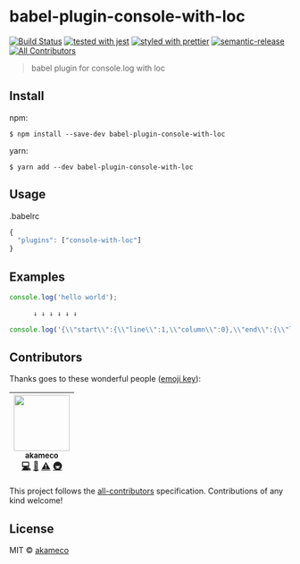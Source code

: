 # babel-plugin-console-with-loc
[![Build Status](https://travis-ci.org/akameco/babel-plugin-console-with-loc.svg?branch=master)](https://travis-ci.org/akameco/babel-plugin-console-with-loc)
[![tested with jest](https://img.shields.io/badge/tested_with-jest-99424f.svg)](https://github.com/facebook/jest)
[![styled with prettier](https://img.shields.io/badge/styled_with-prettier-ff69b4.svg)](https://github.com/prettier/prettier)
[![semantic-release](https://img.shields.io/badge/%20%20%F0%9F%93%A6%F0%9F%9A%80-semantic--release-e10079.svg)](https://github.com/semantic-release/semantic-release)
[![All Contributors](https://img.shields.io/badge/all_contributors-1-orange.svg?style=flat-square)](#contributors)

> babel plugin for console.log with loc


## Install

npm:

```
$ npm install --save-dev babel-plugin-console-with-loc
```

yarn:
```
$ yarn add --dev babel-plugin-console-with-loc
```


## Usage

.babelrc

```js
{
  "plugins": ["console-with-loc"]
}
```

## Examples

```js
console.log('hello world');

      ↓ ↓ ↓ ↓ ↓ ↓

console.log('{\\"start\\":{\\"line\\":1,\\"column\\":0},\\"end\\":{\\"line\\":1,\\"column\\":26}}', 'hello world');
```

## Contributors

Thanks goes to these wonderful people ([emoji key](https://github.com/kentcdodds/all-contributors#emoji-key)):

<!-- ALL-CONTRIBUTORS-LIST:START - Do not remove or modify this section -->
| [<img src="https://avatars2.githubusercontent.com/u/4002137?v=4" width="100px;"/><br /><sub>akameco</sub>](http://akameco.github.io)<br />[💻](https://github.com/akameco/typed-assign/commits?author=akameco "Code") [📖](https://github.com/akameco/typed-assign/commits?author=akameco "Documentation") [⚠️](https://github.com/akameco/typed-assign/commits?author=akameco "Tests") [🚇](#infra-akameco "Infrastructure (Hosting, Build-Tools, etc)") |
| :---: |
<!-- ALL-CONTRIBUTORS-LIST:END -->

This project follows the [all-contributors](https://github.com/kentcdodds/all-contributors) specification. Contributions of any kind welcome!

## License

MIT © [akameco](http://akameco.github.io)
